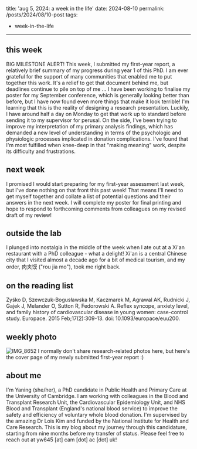title: 'aug 5, 2024: a week in the life'
date: 2024-08-10
permalink: /posts/2024/08/10-post
tags:
  - week-in-the-life
---

this week
------
BIG MILESTONE ALERT! This week, I submitted my first-year report, a relatively brief summary of my progress during year 1 of this PhD. I am ever grateful for the support of many communities that enabled me to put together this work. It's a relief to get that document behind me, but deadlines continue to pile on top of me ... I have been working to finalise my poster for my September conference, which is generally looking better than before, but I have now found even more things that make it look terrible! I'm learning that this is the reality of designing a research presentation. Luckily, I have around half a day on Monday to get that work up to standard before sending it to my supervisor for perusal. On the side, I've been trying to improve my interpretation of my primary analysis findings, which has demanded a new level of understanding in terms of the psychologic and physiologic processes implicated in donation complications. I've found that I'm most fulfilled when knee-deep in that "making meaning" work, despite its difficulty and frustrations. 

next week
------
I promised I would start preparing for my first-year assessment last week, but I've done nothing on that front this past week! That means I'll need to get myself together and collate a list of potential questions and their answers in the next week. I will complete my poster for final printing and hope to respond to forthcoming comments from colleagues on my revised draft of my review! 

outside the lab
------
I plunged into nostalgia in the middle of the week when I ate out at a Xi'an restaurant with a PhD colleague - what a delight! Xi'an is a central Chinese city that I visited almost a decade ago for a bit of medical tourism, and my order, 肉夹馍 ("rou jia mo"), took me right back.

on the reading list
------
Zyśko D, Szewczuk-Bogusławska M, Kaczmarek M, Agrawal AK, Rudnicki J, Gajek J, Melander O, Sutton R, Fedorowski A. Reflex syncope, anxiety level, and family history of cardiovascular disease in young women: case-control study. Europace. 2015 Feb;17(2):309-13. doi: 10.1093/europace/euu200.

weekly photo
------
![IMG_8652](https://github.com/user-attachments/assets/42398ed0-a11f-4f9b-9dd5-6e5ea6fd267a)
I normally don't share research-related photos here, but here's the cover page of my newly submitted first-year report :)

about me
------
I'm Yaning (she/her), a PhD candidate in Public Health and Primary Care at the University of Cambridge. I am working with colleagues in the Blood and Transplant Research Unit, the Cardiovascular Epidemiology Unit, and NHS Blood and Transplant (England's national blood service) to improve the safety and efficiency of voluntary whole blood donation. I'm supervised by the amazing Dr Lois Kim and funded by the National Institute for Health and Care Research. This is my blog about my journey through this candidature, starting from nine months before my transfer of status. Please feel free to reach out at yw645 [at] cam [dot] ac [dot] uk!
